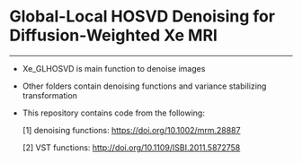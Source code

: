 # Global-Local HOSVD Denoising for Diffusion-Weighted Xe MRI

---------------------------------------------------------------

- Xe_GLHOSVD is main function to denoise images
- Other folders contain denoising functions and variance stabilizing transformation
- This repository contains code from the following: 

  [1] denoising functions: https://doi.org/10.1002/mrm.28887

  [2] VST functions: http://doi.org/10.1109/ISBI.2011.5872758
